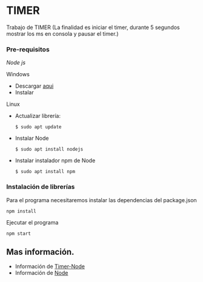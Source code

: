# TIMER
 Trabajo de TIMER (La finalidad es iniciar el timer, durante 5 segundos mostrar los ms en consola y pausar el timer.)
 
### Pre-requisitos

*Node js*

Windows 

* Descargar [aqui](https://nodejs.org/es/download/)
* Instalar

Linux 

* Actualizar librería: 
  ```
  $ sudo apt update
  ```
* Instalar Node
  ```
  $ sudo apt install nodejs
  ```
* Instalar instalador npm de Node
  ```
  $ sudo apt install npm
  ```
 
 ### Instalación de librerías 
 
 Para el programa necesitaremos instalar las dependencias del package.json
 ```
 npm install
 ```
 
 Ejecutar el programa
 ```
 npm start
 ```
 
 ## Mas información.
 
 * Información de [Timer-Node](https://www.npmjs.com/package/timer-node)
 * Información de [Node](https://nodejs.dev/learn/introduction-to-nodejs)
 

